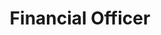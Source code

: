 ---
layout: member
weight: 50
name: Miguel Planas
project: Green Joule
title: Financial Officer
img: /assets/images/members/default.png
email: planasmi@hotmail.com
status: alumni
year: 2020
biography: >
 Miguel Planas is a second year Economics student. His last internship at the Central Bank of Peru helped him realize the importance of sustainable growth, cultivating a strong interest in projects that would foster environmental sustainability, which lead him into being part of Green Joule. 

linkedin: https://www.linkedin.com/in/miguel-planas-4b2a31165/
---